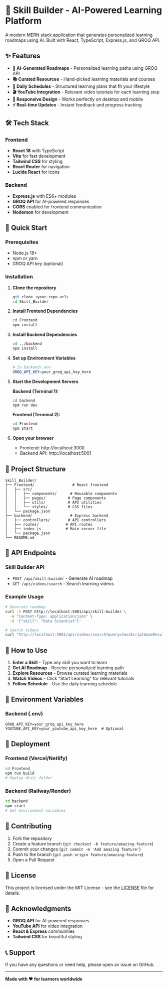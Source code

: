 # 🚀 Skill Builder - AI-Powered Learning Platform

A modern MERN stack application that generates personalized learning roadmaps using AI. Built with React, TypeScript, Express.js, and GROQ API.

## ✨ Features

- **🤖 AI-Generated Roadmaps** - Personalized learning paths using GROQ API
- **📚 Curated Resources** - Hand-picked learning materials and courses
- **📅 Daily Schedules** - Structured learning plans that fit your lifestyle
- **🎬 YouTube Integration** - Relevant video tutorials for each learning step
- **📱 Responsive Design** - Works perfectly on desktop and mobile
- **⚡ Real-time Updates** - Instant feedback and progress tracking

## 🛠️ Tech Stack

### Frontend
- **React 18** with TypeScript
- **Vite** for fast development
- **Tailwind CSS** for styling
- **React Router** for navigation
- **Lucide React** for icons

### Backend
- **Express.js** with ES6+ modules
- **GROQ API** for AI-powered responses
- **CORS** enabled for frontend communication
- **Nodemon** for development

## 🚀 Quick Start

### Prerequisites
- Node.js 18+ 
- npm or yarn
- GROQ API key (optional)

### Installation

1. **Clone the repository**
   ```bash
   git clone <your-repo-url>
   cd Skill_Builder
   ```

2. **Install Frontend Dependencies**
   ```bash
   cd Frontend
   npm install
   ```

3. **Install Backend Dependencies**
   ```bash
   cd ../backend
   npm install
   ```

4. **Set up Environment Variables**
   ```bash
   # In backend/.env
   GROQ_API_KEY=your_groq_api_key_here
   ```

5. **Start the Development Servers**

   **Backend (Terminal 1):**
   ```bash
   cd backend
   npm run dev
   ```

   **Frontend (Terminal 2):**
   ```bash
   cd Frontend
   npm start
   ```

6. **Open your browser**
   - Frontend: http://localhost:3000
   - Backend API: http://localhost:5001

## 📁 Project Structure

```
Skill_Builder/
├── Frontend/                 # React frontend
│   ├── src/
│   │   ├── components/      # Reusable components
│   │   ├── pages/          # Page components
│   │   ├── utils/          # API utilities
│   │   └── styles/         # CSS files
│   └── package.json
├── backend/                 # Express backend
│   ├── controllers/        # API controllers
│   ├── routes/            # API routes
│   ├── index.js           # Main server file
│   └── package.json
└── README.md
```

## 🔧 API Endpoints

### Skill Builder API
- `POST /api/skill-builder` - Generate AI roadmap
- `GET /api/videos/search` - Search learning videos

### Example Usage
```bash
# Generate roadmap
curl -X POST http://localhost:5001/api/skill-builder \
  -H "Content-Type: application/json" \
  -d '{"skill": "Data Scientist"}'

# Search videos
curl "http://localhost:5001/api/videos/search?query=JavaScript&maxResults=4"
```

## 🎯 How to Use

1. **Enter a Skill** - Type any skill you want to learn
2. **Get AI Roadmap** - Receive personalized learning path
3. **Explore Resources** - Browse curated learning materials
4. **Watch Videos** - Click "Start Learning" for relevant tutorials
5. **Follow Schedule** - Use the daily learning schedule

## 🔑 Environment Variables

### Backend (.env)
```env
GROQ_API_KEY=your_groq_api_key_here
YOUTUBE_API_KEY=your_youtube_api_key_here  # Optional
```

## 🚀 Deployment

### Frontend (Vercel/Netlify)
```bash
cd Frontend
npm run build
# Deploy dist/ folder
```

### Backend (Railway/Render)
```bash
cd backend
npm start
# Set environment variables
```

## 🤝 Contributing

1. Fork the repository
2. Create a feature branch (`git checkout -b feature/amazing-feature`)
3. Commit your changes (`git commit -m 'Add amazing feature'`)
4. Push to the branch (`git push origin feature/amazing-feature`)
5. Open a Pull Request

## 📝 License

This project is licensed under the MIT License - see the [LICENSE](LICENSE) file for details.

## 🙏 Acknowledgments

- **GROQ API** for AI-powered responses
- **YouTube API** for video integration
- **React & Express** communities
- **Tailwind CSS** for beautiful styling

## 📞 Support

If you have any questions or need help, please open an issue on GitHub.

---

**Made with ❤️ for learners worldwide** 